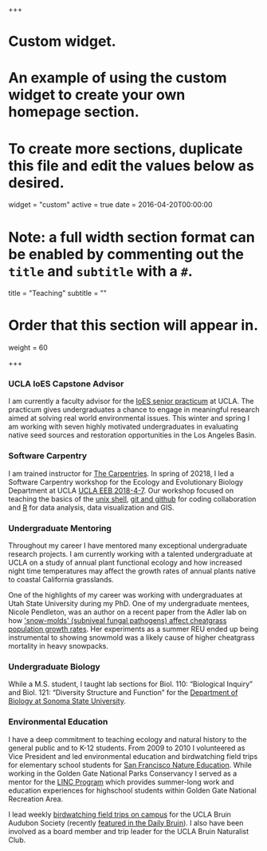 +++
# Custom widget.
# An example of using the custom widget to create your own homepage section.
# To create more sections, duplicate this file and edit the values below as desired.
widget = "custom"
active = true
date = 2016-04-20T00:00:00

# Note: a full width section format can be enabled by commenting out the `title` and `subtitle` with a `#`.
title = "Teaching"
subtitle = ""

# Order that this section will appear in.
weight = 60

+++

### UCLA IoES Capstone Advisor

I am currently a faculty advisor for the [IoES senior practicum](https://www.ioes.ucla.edu/envisci/senior-practicum/) at UCLA. The practicum gives undergraduates a chance to engage in meaningful research aimed at solving real world environmental issues. This winter and spring I am working with seven highly motivated undergraduates in evaluating native seed sources and restoration opportunities in the Los Angeles Basin. 

### Software Carpentry

I am trained instructor for [The Carpentries](https://carpentries.org/). In spring of 20218, I led a Software Carpentry workshop for the Ecology and Evolutionary Biology Department at UCLA [UCLA  EEB 2018-4-7](https://ucla-data-archive.github.io/2018-04-07-ucla-eeb/). Our workshop focused on teaching the basics of the [unix shell](http://swcarpentry.github.io/shell-novice/), [git and github](http://swcarpentry.github.io/git-novice/) for coding collaboration and [R](http://swcarpentry.github.io/r-novice-gapminder/) for data analysis, data visualization and GIS.


### Undergraduate Mentoring

Throughout my career I have mentored many exceptional undergraduate research projects. I am currently working with a talented undergraduate at UCLA on a study of annual plant functional ecology and how increased night time temperatures may affect the growth rates of annual plants native to coastal California grasslands. 

One of the highlights of my career was working with undergraduates at Utah State University during my PhD. One of my undergraduate mentees, Nicole Pendleton, was an author on a recent paper from the Adler lab on how ['snow-molds' (subniveal fungal pathogens) affect cheatgrass population growth rates](https://academic.oup.com/aobpla/article/11/5/plz043/5532809). Her experiments as a summer REU ended up being instrumental to showing snowmold was a likely cause of higher cheatgrass mortality in heavy snowpacks. 

### Undergraduate Biology

While a M.S. student, I taught lab sections for Biol. 110: “Biological Inquiry” and Biol. 121: “Diversity Structure and Function” for the [Department of Biology at Sonoma State University](http://biology.sonoma.edu/). 

### Environmental Education 

I have a deep commitment to teaching ecology and natural history to the general public and to K-12 students. From 2009 to 2010 I volunteered as Vice President and led environmental education and birdwatching field trips for elementary school students for [San Francisco Nature Education](http://sfnature.org/). While working in the Golden Gate National Parks Conservancy I served as a mentor for the [LINC Program](https://www.parksconservancy.org/programs/linc-summer-high-school-program) which provides summer-long work and education experiences for highschool students within Golden Gate National Recreation Area. 

I lead weekly [birdwatching field trips on campus](https://www.botgard.ucla.edu/event/bruin-birding-club-fall-migration-garden-walks-5/) for the UCLA Bruin Audubon Society (recently [featured in the Daily Bruin](https://dailybruin.com/2019/11/15/bruin-audubon-society-and-birding-club-makes-bird-watching-a-hoot-for-students/)).  I also have been involved as a board member and trip leader for the UCLA Bruin Naturalist Club. 


